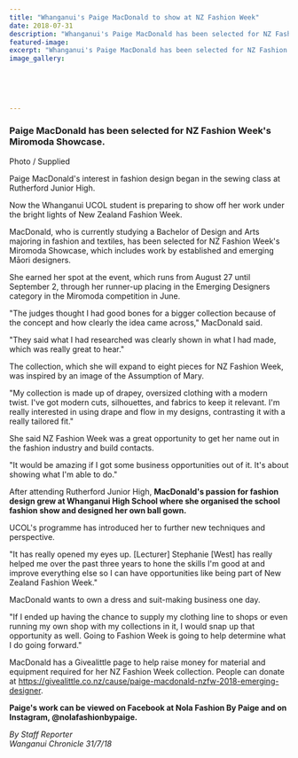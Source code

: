 ```yaml
---
title: "Whanganui's Paige MacDonald to show at NZ Fashion Week"
date: 2018-07-31
description: "Whanganui's Paige MacDonald has been selected for NZ Fashion Week's Miromoda Showcase..."
featured-image: 
excerpt: "Whanganui's Paige MacDonald has been selected for NZ Fashion Week's Miromoda Showcase."
image_gallery:
    
    
    
    
    
---
```


<h3><span>Paige MacDonald has been selected for NZ Fashion Week's Miromoda Showcase. </span></h3>
<p><span>Photo / Supplied</span></p>
<p class="element element-paragraph">Paige MacDonald's interest in fashion design began in the sewing class at Rutherford Junior High.</p>
<p class="element element-paragraph">Now the Whanganui UCOL student is preparing to show off her work under the bright lights of New Zealand Fashion Week.</p>
<p class="element element-paragraph">MacDonald, who is currently studying a Bachelor of Design and Arts majoring in fashion and textiles, has been selected for NZ Fashion Week's Miromoda Showcase, which includes work by established and emerging Māori designers.</p>
<p class="element element-paragraph">She earned her spot at the event, which runs from August 27 until September 2, through her runner-up placing in the Emerging Designers category in the Miromoda competition in June.</p>
<p class="element element-paragraph">"The judges thought I had good bones for a bigger collection because of the concept and how clearly the idea came across," MacDonald said.</p>
<p class="element element-paragraph">"They said what I had researched was clearly shown in what I had made, which was really great to hear."</p>
<p class="element element-paragraph">The collection, which she will expand to eight pieces for NZ Fashion Week, was inspired by an image of the Assumption of Mary.</p>
<p class="element element-paragraph">"My collection is made up of drapey, oversized clothing with a modern twist. I've got modern cuts, silhouettes, and fabrics to keep it relevant. I'm really interested in using drape and flow in my designs, contrasting it with a really tailored fit."</p>
<p class="element element-paragraph">She said NZ Fashion Week was a great opportunity to get her name out in the fashion industry and build contacts.</p>
<p class="element element-paragraph">"It would be amazing if I got some business opportunities out of it. It's about showing what I'm able to do."</p>
<p class="element element-paragraph">After attending Rutherford Junior High, <strong>MacDonald's passion for fashion design grew at Whanganui High School where she organised the school fashion show and designed her own ball gown.</strong></p>
<p class="element element-paragraph">UCOL's programme has introduced her to further new techniques and perspective.</p>
<p class="element element-paragraph">"It has really opened my eyes up. [Lecturer] Stephanie [West] has really helped me over the past three years to hone the skills I'm good at and improve everything else so I can have opportunities like being part of New Zealand Fashion Week."</p>
<p class="element element-paragraph">MacDonald wants to own a dress and suit-making business one day.</p>
<p class="element element-paragraph">"If I ended up having the chance to supply my clothing line to shops or even running my own shop with my collections in it, I would snap up that opportunity as well. Going to Fashion Week is going to help determine what I do going forward."</p>
<p class="element element-paragraph">MacDonald has a Givealittle page to help raise money for material and equipment required for her NZ Fashion Week collection. People can donate at&nbsp;<a href="https://www.nzherald.co.nz/wanganui-chronicle/news/false" target="_blank">https://givealittle.co.nz/cause/paige-macdonald-nzfw-2018-emerging-designer</a>.</p>
<p class="element element-paragraph"><strong>Paige's work can be viewed on Facebook at Nola Fashion By Paige and on Instagram, @nolafashionbypaige.</strong></p>
<p><em>By Staff Reporter<br />Wanganui Chronicle 31/7/18</em></p>

